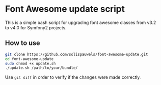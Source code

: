 Font Awesome update script
==========================

This is a simple bash script for upgrading font awesome classes from v3.2 to
v4.0 for Symfony2 projects.

How to use
----------

```sh
git clone https://github.com/solispauwels/font-awesome-update.git
cd font-awesome-update
sudo chmod +x update.sh
./update.sh /path/to/your/bundle/
```

Use `git diff` in order to verify if the changes were made correctly.
